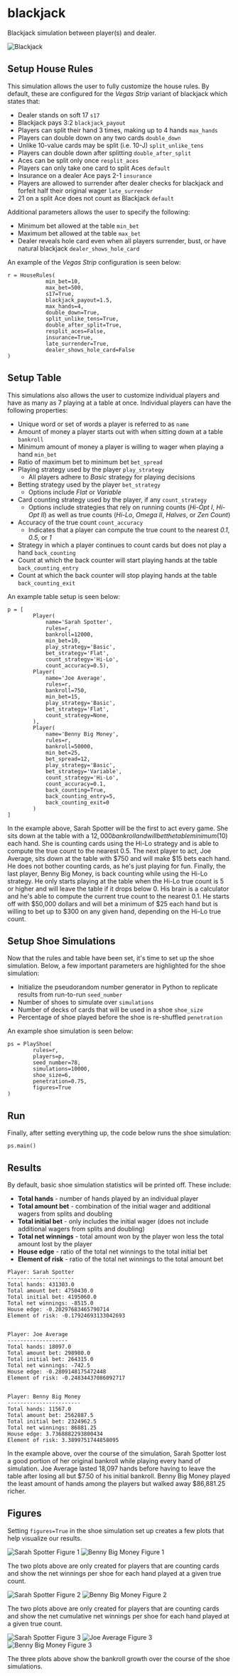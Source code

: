 # blackjack
Blackjack simulation between player(s) and dealer.

![Blackjack](/documentation/blackjack.jpg?raw=true)

## Setup House Rules

This simulation allows the user to fully customize the house rules. By default, these are configured for the *Vegas Strip* variant of blackjack which states that:

- Dealer stands on soft 17 `s17`
- Blackjack pays 3:2 `blackjack_payout`
- Players can split their hand 3 times, making up to 4 hands `max_hands`
- Players can double down on any two cards `double_down`
- Unlike 10-value cards may be split (i.e. 10-J) `split_unlike_tens`
- Players can double down after splitting `double_after_split`
- Aces can be split only once `resplit_aces`
- Players can only take one card to split Aces `default`
- Insurance on a dealer Ace pays 2-1 `insurance`
- Players are allowed to surrender after dealer checks for blackjack and forfeit half their original wager `late_surrender`
- 21 on a split Ace does not count as Blackjack `default`

Additional parameters allows the user to specify the following:

- Minimum bet allowed at the table `min_bet`
- Maximum bet allowed at the table `max_bet`
- Dealer reveals hole card even when all players surrender, bust, or have natural blackjack `dealer_shows_hole_card`

An example of the *Vegas Strip* configuration is seen below:
```
r = HouseRules(
            min_bet=10,
            max_bet=500,
            s17=True,
            blackjack_payout=1.5,
            max_hands=4,
            double_down=True,
            split_unlike_tens=True,
            double_after_split=True,
            resplit_aces=False,
            insurance=True,
            late_surrender=True,
            dealer_shows_hole_card=False
)
```

## Setup Table

This simulations also allows the user to customize individual players and have as many as 7 playing at a table at once. Individual players can have the following properties:

- Unique word or set of words a player is referred to as `name`
- Amount of money a player starts out with when sitting down at a table `bankroll`
- Minimum amount of money a player is willing to wager when playing a hand `min_bet`
- Ratio of maximum bet to minimum bet `bet_spread`
- Playing strategy used by the player `play_strategy`
    - All players adhere to *Basic* strategy for playing decisions
- Betting strategy used by the player `bet_strategy`
    - Options include *Flat* or *Variable*
- Card counting strategy used by the player, if any `count_strategy`
    - Options include strategies that rely on running counts (*Hi-Opt I*, *Hi-Opt II*) as well as true counts (*Hi-Lo*, *Omega II*, *Halves*, or *Zen Count*)
- Accuracy of the true count `count_accuracy`
   - Indicates that a player can compute the true count to the nearest *0.1*, *0.5*, or *1* 
- Strategy in which a player continues to count cards but does not play a hand `back_counting` 
- Count at which the back counter will start playing hands at the table `back_counting_entry`
- Count at which the back counter will stop playing hands at the table `back_counting_exit`

An example table setup is seen below:
```
p = [
        Player(
            name='Sarah Spotter',
            rules=r,
            bankroll=12000,
            min_bet=10,
            play_strategy='Basic',
            bet_strategy='Flat',
            count_strategy='Hi-Lo',
            count_accuracy=0.5),
        Player(
            name='Joe Average',
            rules=r,
            bankroll=750,
            min_bet=15,
            play_strategy='Basic',
            bet_strategy='Flat',
            count_strategy=None,
        ),
        Player(
            name='Benny Big Money',
            rules=r,
            bankroll=50000,
            min_bet=25,
            bet_spread=12,
            play_strategy='Basic',
            bet_strategy='Variable',
            count_strategy='Hi-Lo',
            count_accuracy=0.1,
            back_counting=True,
            back_counting_entry=5,
            back_counting_exit=0
        )
]
```
In the example above, Sarah Spotter will be the first to act every game. She sits down at the table with a $12,000 bankroll and will bet the table minimum ($10) each hand. She is counting cards using the Hi-Lo strategy and is able to compute the true count to the nearest 0.5. The next player to act, Joe Average, sits down at the table with $750 and will make $15 bets each hand. He does not bother counting cards, as he's just playing for fun. Finally, the last player, Benny Big Money, is back counting while using the Hi-Lo strategy. He only starts playing at the table when the Hi-Lo true count is 5 or higher and will leave the table if it drops below 0. His brain is a calculator and he's able to compute the current true count to the nearest 0.1. He starts off with $50,000 dollars and will bet a minimum of $25 each hand but is willing to bet up to $300 on any given hand, depending on the Hi-Lo true count.

## Setup Shoe Simulations

Now that the rules and table have been set, it's time to set up the shoe simulation. Below, a few important parameters are highlighted for the shoe simulation:

- Initialize the pseudorandom number generator in Python to replicate results from run-to-run `seed_number`
- Number of shoes to simulate over `simulations`
- Number of decks of cards that will be used in a shoe `shoe_size`
- Percentage of shoe played before the shoe is re-shuffled `penetration`

An example shoe simulation is seen below:
```
ps = PlayShoe(
        rules=r,
        players=p,
        seed_number=78,
        simulations=10000,
        shoe_size=6,
        penetration=0.75,
        figures=True
)
```

## Run 

Finally, after setting everything up, the code below runs the shoe simulation:
```
ps.main()
```

## Results

By default, basic shoe simulation statistics will be printed off. These include:

- **Total hands** - number of hands played by an individual player
- **Total amount bet** - combination of the initial wager and additional wagers from splits and doubling
- **Total initial bet** - only includes the initial wager (does not include additional wagers from splits and doubling)
- **Total net winnings** - total amount won by the player won less the total amount lost by the player 
- **House edge** - ratio of the total net winnings to the total initial bet
- **Element of risk** - ratio of the total net winnings to the total amount bet

```
Player: Sarah Spotter
---------------------
Total hands: 431303.0
Total amount bet: 4750430.0
Total initial bet: 4195060.0
Total net winnings: -8515.0
House edge: -0.20297683465790714
Element of risk: -0.17924693133042693


Player: Joe Average
-------------------
Total hands: 18097.0
Total amount bet: 298980.0
Total initial bet: 264315.0
Total net winnings: -742.5
House edge: -0.2809148175472448
Element of risk: -0.24834437086092717


Player: Benny Big Money
-----------------------
Total hands: 11567.0
Total amount bet: 2562887.5
Total initial bet: 2324962.5
Total net winnings: 86881.25
House edge: 3.7368882293800434
Element of risk: 3.3899751744858095
```
In the example above, over the course of the simulation, Sarah Spotter lost a good portion of her original bankroll while playing every hand of simulation. Joe Average lasted 18,097 hands before having to leave the table after losing all but $7.50 of his initial bankroll. Benny Big Money played the least amount of hands among the players but walked away $86,881.25 richer. 

## Figures

Setting `figures=True` in the shoe simulation set up creates a few plots that help visualize our results.

![Sarah Spotter Figure 1](/documentation/sarah_spotter_fig1.png?raw=true)
![Benny Big Money Figure 1](/documentation/benny_big_money_fig1.png?raw=true)

The two plots above are only created for players that are counting cards and show the net winnings per shoe for each hand played at a given true count. 

![Sarah Spotter Figure 2](/documentation/sarah_spotter_fig2.png?raw=true)
![Benny Big Money Figure 2](/documentation/benny_big_money_fig2.png?raw=true)

The two plots above are only created for players that are counting cards and show the net cumulative net winnings per shoe for each hand played at a given true count. 

![Sarah Spotter Figure 3](/documentation/sarah_spotter_fig3.png?raw=true)
![Joe Average Figure 3](/documentation/joe_average_fig3.png?raw=true)
![Benny Big Money Figure 3](/documentation/benny_big_money_fig3.png?raw=true)

The three plots above show the bankroll growth over the course of the shoe simulations. 


